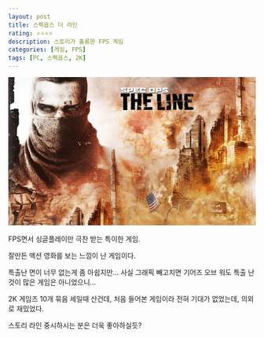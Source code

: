```yaml
---
layout: post
title: 스펙옵스 더 라인
rating: ⭐️⭐️⭐️⭐️
description: 스토리가 훌륭한 FPS 게임
categories: [게임, FPS]
tags: [PC, 스펙옵스, 2K]
---
```


![스펙옵스 더 라인](../../img/2013/specops_the_line.png)

FPS면서 싱글플레이만 극찬 받는 특이한 게임.

잘만든 액션 영화를 보는 느낌이 난 게임이다.

특출난 면이 너무 없는게 좀 아쉽지만… 사실 그래픽 빼고치면 기어즈 오브 워도 특출 난 것이 많은 게임은 아니었으니…

2K 게임즈 10개 묶음 세일때 산건데, 처음 들어본 게임이라 전혀 기대가 없었는데, 의외로 재밌었다.

스토리 라인 중시하시는 분은 더욱 좋아하실듯?